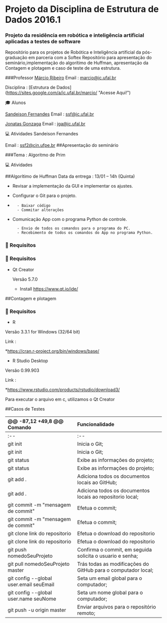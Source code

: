 # Projeto da Disciplina de Estrutura de Dados 2016.1
### Projeto da residência em robótica e inteligência artificial aplicadas a testes de software

  Repositório para os projetos de Robótica e Inteligência artificial da pós-graduação em parceria com a Softex
  Repositório para apresentação do seminário,implementação do algorítimo de Huffman, 
  apresentação da Contagem e plotagem e caso de teste de uma estrutura.


###Professor
  [Márcio Ribeiro](https://sites.google.com/a/ic.ufal.br/marcio/ "Professor Márcio Ribeiro")
  Email : <marcio@ic.ufal.br>


  Disciplina : [Estrutura de Dados] (https://sites.google.com/a/ic.ufal.br/marcio/ "Acesse Aqui!")



:mortar_board: Alunos


  [Sandeison Fernandes](https://www.linkedin.com/in/SandeisonFernandes "Sandeison Fernandes")
  Email : <ssf@ic.ufal.br>
  

  [Jonatas Gonzaga](https://github.com/jgaraujo "Jonatas Gonzaga")
  Email : <jga@ic.ufal.br>




:computer: Atividades
  Sandeison Fernandes

  Email : <ssf2@cin.ufpe.br>
##Apresentação do seminário



###Tema : Algoritmo de Prim




:computer: Atividades


##Algorítimo de Huffman
Data da entrega : 13/01 – 14h (Quinta)
- Revisar a implementação da GUI e implementar os ajustes.
- Configurar o Git para o projeto.
- 
        - Baixar código
        - Commitar alterações

- Comunicação App com o programa Python de controle.  

        - Envio de todos os comandos para o programa do PC.
        - Recebimento de todos os comandos do App no programa Python.




### :beginner: Requisitos 
### :beginner: Requisitos 
* Qt Creator 

  Versão 5.7.0

  * Install <https://www.qt.io/ide/>









##Contagem e plotagem

### :beginner: Requisitos 


* R

Versão  3.3.1 for Windows (32/64 bit)

Link :

 *https://cran.r-project.org/bin/windows/base/


* R Studio Desktop 

Versão 0.99.903

Link :

 *https://www.rstudio.com/products/rstudio/download3/


Para executar o arquivo em c, utilizamos o Qt Creator 



##Casos de Testes









@@ -87,12 +49,8 @@ Comando | Funcionalidade
:-- | :-- 
:-- | :-- 
git init | Inicia o Git;
git init | Inicia o Git;
git status | Exibe as informações do projeto;
git status | Exibe as informações do projeto;
git add . | Adiciona  todos os documentos locais ao GitHub;
git add . | Adiciona  todos os documentos locais ao repositorio local;
git commit -m "mensagem de commit" | Efetua o commit;
git commit -m "mensagem de commit" | Efetua o commit;
git clone link do repositorio | Efetua o download do repositorio
git clone link do repositorio | Efetua o download do repositorio
git push nomedoSeuProjeto | Confirma o commit, em seguida solicita o usuario e senha;
git pull nomedoSeuProjeto master | Trás todas as modificações do GitHub para o computador local;
git config --global user.email seuEmail | Seta um email global para o computador;
git config --global user.name seuNome | Seta um nome global para o computador;
git push -u origin master | Enviar arquivos para o repositório remoto;
